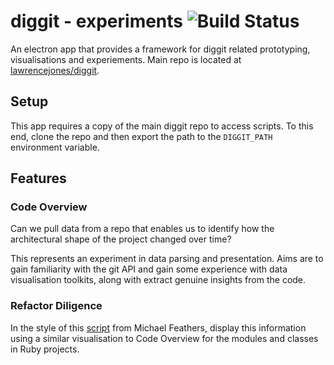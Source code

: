 # diggit - experiments ![Build Status](https://circleci.com/gh/lawrencejones/diggit-experiments.png)

An electron app that provides a framework for diggit related prototyping,
visualisations and experiements. Main repo is located at
[lawrencejones/diggit](https://github.com/lawrencejones/diggit).

## Setup

This app requires a copy of the main diggit repo to access scripts. To this end,
clone the repo and then export the path to the `DIGGIT_PATH` environment
variable.

## Features

### Code Overview

Can we pull data from a repo that enables us to identify how the architectural
shape of the project changed over time?

This represents an experiment in data parsing and presentation. Aims are to gain
familiarity with the git API and gain some experience with data visualisation
toolkits, along with extract genuine insights from the code.

### Refactor Diligence

In the style of this
[script](https://michaelfeathers.silvrback.com/detecting-refactoring-diligence)
from Michael Feathers, display this information using a similar visualisation to
Code Overview for the modules and classes in Ruby projects.
